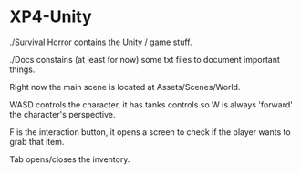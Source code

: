 # XP4-Unity

./Survival Horror contains the Unity / game stuff.

./Docs constains (at least for now) some txt files to document important things.

Right now the main scene is located at Assets/Scenes/World.



WASD controls the character, it has tanks controls so W is always 'forward' the character's perspective.

F is the interaction button, it opens a screen to check if the player wants to grab that item.

Tab opens/closes the inventory.